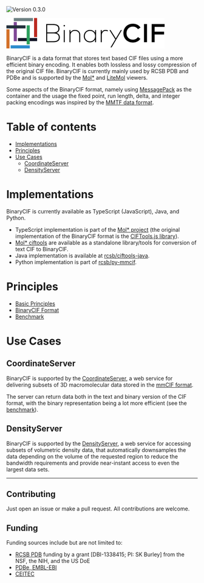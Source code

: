 ![Version 0.3.0](https://img.shields.io/badge/Version-0.3.0-blue.svg?style=flat)

![BinaryCIF](img/logo.png)

BinaryCIF is a data format that stores text based CIF files using 
a more efficient binary encoding. It enables both lossless and lossy
compression of the original CIF file. BinaryCIF is currently mainly used by RCSB PDB and PDBe and is supported by the [Mol*](https://github.com/molstar/molstar) and [LiteMol](https://github.com/dsehnal/LiteMol) viewers.

Some aspects of the BinaryCIF format, namely using [MessagePack](https://msgpack.org/) as the container
and the usage the fixed point, run length, delta, and integer packing encodings was
inspired by the [MMTF data format](http://mmtf.rcsb.org).

Table of contents
=================

* [Implementations](#implementations)
* [Principles](#principles)
* [Use Cases](#use-cases)
    - [CoordinateServer](#coordinateserver)
    - [DensityServer](#densityserver)

Implementations
=================

BinaryCIF is currently available as TypeScript (JavaScript), Java, and Python.

- TypeScript implementation is part of the [Mol* project](https://github.com/molstar/molstar) (the original implementation of the BinaryCIF format is the [CIFTools.js library](https://github.com/dsehnal/CIFTools.js)).
- [Mol* ciftools](https://github.com/molstar/ciftools) are available as a standalone library/tools for conversion of text CIF to BinaryCIF.
- Java implementation is available at [rcsb/ciftools-java](https://github.com/rcsb/ciftools-java).
- Python implementation is part of [rcsb/py-mmcif](https://github.com/rcsb/py-mmcif).

Principles
==========

* [Basic Principles](principle.md)
* [BinaryCIF Format](encoding.md)
* [Benchmark](benchmark.md)

Use Cases
=========

## CoordinateServer

BinaryCIF is supported by the [CoordinateServer](https://cs.litemol.org), a web service for 
delivering subsets of 3D macromolecular data stored in the [mmCIF format](http://mmcif.wwpdb.org/).

The server can return data both in the text and binary version of the CIF format,
with the binary representation being a lot more efficient (see the [benchmark](#benchmark)).

## DensityServer

BinaryCIF is supported by the [DensityServer](https://ds.litemol.org), a web service for accessing subsets of volumetric density data, that automatically downsamples the data depending on the volume of the requested region to reduce the bandwidth requirements and provide near-instant access to even the largest data sets. 

-------------------

## Contributing
Just open an issue or make a pull request. All contributions are welcome.

## Funding

Funding sources include but are not limited to:
* [RCSB PDB](https://www.rcsb.org) funding by a grant [DBI-1338415; PI: SK Burley] from the NSF, the NIH, and the US DoE
* [PDBe, EMBL-EBI](https://pdbe.org)
* [CEITEC](https://www.ceitec.eu/)
